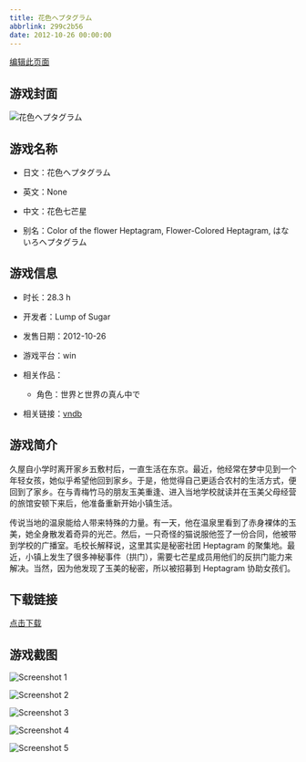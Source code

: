 ```yaml
---
title: 花色ヘプタグラム
abbrlink: 299c2b56
date: 2012-10-26 00:00:00
---
```

[编辑此页面](https://github.com/ACG-3/ADV3-source/blob/main/source/_posts/games/%E8%8A%B1%E8%89%B2%E3%83%98%E3%83%97%E3%82%BF%E3%82%B0%E3%83%A9%E3%83%A0.md)

## 游戏封面

![花色ヘプタグラム](https://pan.timero.xyz/d/onedrive/img_lib_001/%E8%8A%B1%E8%89%B2%E3%83%98%E3%83%97%E3%82%BF%E3%82%B0%E3%83%A9%E3%83%A0_cover.avif)


## 游戏名称

- 日文：花色ヘプタグラム
- 英文：None
- 中文：花色七芒星

- 别名：Color of the flower Heptagram, Flower-Colored Heptagram, はないろヘプタグラム


## 游戏信息

- 时长：28.3 h
- 开发者：Lump of Sugar
- 发售日期：2012-10-26
- 游戏平台：win
- 相关作品：
   - 角色：世界と世界の真ん中で

- 相关链接：[vndb](https://vndb.org/v10415)


## 游戏简介

久屋自小学时离开家乡五敷村后，一直生活在东京。最近，他经常在梦中见到一个年轻女孩，她似乎希望他回到家乡。于是，他觉得自己更适合农村的生活方式，便回到了家乡。在与青梅竹马的朋友玉美重逢、进入当地学校就读并在玉美父母经营的旅馆安顿下来后，他准备重新开始小镇生活。

传说当地的温泉能给人带来特殊的力量。有一天，他在温泉里看到了赤身裸体的玉美，她全身散发着奇异的光芒。然后，一只奇怪的猫说服他签了一份合同，他被带到学校的广播室。毛校长解释说，这里其实是秘密社团 Heptagram 的聚集地。最近，小镇上发生了很多神秘事件（拱门），需要七芒星成员用他们的反拱门能力来解决。当然，因为他发现了玉美的秘密，所以被招募到 Heptagram 协助女孩们。




## 下载链接

[点击下载](https://pan.timero.xyz/onedrive/adv_lib_001/%E8%8A%B1%E8%89%B2%E3%83%98%E3%83%97%E3%82%BF%E3%82%B0%E3%83%A9%E3%83%A0)


## 游戏截图


![Screenshot 1](https://pan.timero.xyz/d/onedrive/img_lib_001/%E8%8A%B1%E8%89%B2%E3%83%98%E3%83%97%E3%82%BF%E3%82%B0%E3%83%A9%E3%83%A0_Screenshot_1.avif)

![Screenshot 2](https://pan.timero.xyz/d/onedrive/img_lib_001/%E8%8A%B1%E8%89%B2%E3%83%98%E3%83%97%E3%82%BF%E3%82%B0%E3%83%A9%E3%83%A0_Screenshot_2.avif)

![Screenshot 3](https://pan.timero.xyz/d/onedrive/img_lib_001/%E8%8A%B1%E8%89%B2%E3%83%98%E3%83%97%E3%82%BF%E3%82%B0%E3%83%A9%E3%83%A0_Screenshot_3.avif)

![Screenshot 4](https://pan.timero.xyz/d/onedrive/img_lib_001/%E8%8A%B1%E8%89%B2%E3%83%98%E3%83%97%E3%82%BF%E3%82%B0%E3%83%A9%E3%83%A0_Screenshot_4.avif)

![Screenshot 5](https://pan.timero.xyz/d/onedrive/img_lib_001/%E8%8A%B1%E8%89%B2%E3%83%98%E3%83%97%E3%82%BF%E3%82%B0%E3%83%A9%E3%83%A0_Screenshot_5.avif)

